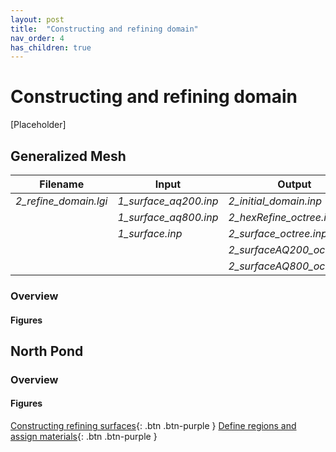 ```yaml
---
layout: post
title:  "Constructing and refining domain"
nav_order: 4
has_children: true
---
```

# Constructing and refining domain

[Placeholder]

## Generalized Mesh

| **Filename** | **Input** | **Output** |
| --- | --- | --- |
| _2_refine_domain.lgi_ | _1_surface_aq200.inp_ | _2_initial_domain.inp_ |
|                       | _1_surface_aq800.inp_ | _2_hexRefine_octree.inp_ |
|                       | _1_surface.inp_ | _2_surface_octree.inp_ |
|                       |                       | _2_surfaceAQ200_octree.inp_ |
|                       |                       | _2_surfaceAQ800_octree.inp_ |

### Overview

#### Figures
<script>
    var app = "https://kitware.github.io/paraview-glance/app";
    var datadir = "https://raw.githubusercontent.com/adamnicholasprice/GeologicGriddingTutorial/main/GeneralScene/";
    var file = "1_surface.vtkjs";

    document.write("<iframe src='" + app + "?name=" + file + "&url=" +datadir + file + "' id='iframe' width='800' height='500'></iframe>");
</script>
## North Pond

### Overview

#### Figures
<script>
    var app = "https://kitware.github.io/paraview-glance/app";
    var datadir = "https://raw.githubusercontent.com/adamnicholasprice/GeologicGriddingTutorial/main/GeneralScene/";
    var file = "1_surface.vtkjs";

    document.write("<iframe src='" + app + "?name=" + file + "&url=" +datadir + file + "' id='iframe' width='800' height='500'></iframe>");
</script>

[Constructing refining surfaces](http://adamnicholasprice.github.io/GeologicGriddingTutorial/02_surfaces.html){: .btn .btn-purple } [Define regions and assign materials](http://adamnicholasprice.github.io/GeologicGriddingTutorial/04_defineRegions.html){: .btn .btn-purple }
